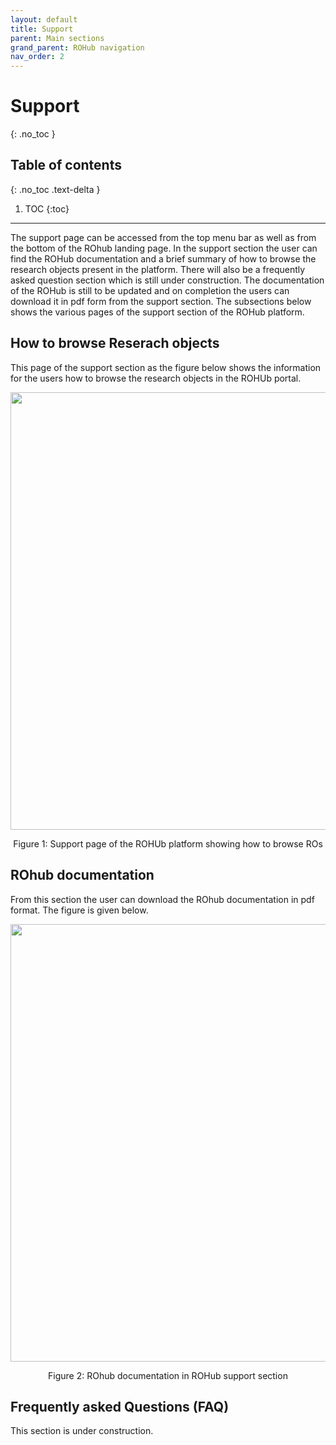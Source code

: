 ```yaml
---
layout: default
title: Support
parent: Main sections
grand_parent: ROHub navigation
nav_order: 2
---
```



# Support
{: .no_toc }
## Table of contents
{: .no_toc .text-delta }

1. TOC
{:toc}

---


The support page can be accessed from the top menu bar as well as from the bottom of the ROhub landing page. In the support section the user can find the ROHub documentation and a brief summary of how to browse the research objects present in the platform. There will also be a frequently asked question section which is still under construction. The documentation of the ROHub is still to be updated and on completion the users can download it in pdf form from the support section. The subsections below shows the various pages of the support section of the ROHub platform.

## How to browse Reserach objects

This page of the support section as the figure below shows the information for the users how to browse the research objects in the ROHUb portal.

<p align="center"> <img src="https://box.psnc.pl/f/a17c08437e/?raw=1" width="700"> </p>
<div align="center"> Figure 1: Support page of the ROHUb platform showing how to browse ROs </div>

## ROhub documentation
From this section the user can download the ROhub documentation in pdf format. The figure is given below.

<p align="center"> <img src="https://box.psnc.pl/f/f7223aca12/?raw=1" width="700"> </p>
<div align="center"> Figure 2: ROhub documentation in ROHub support section  </div>

## Frequently asked Questions (FAQ)
This section is under construction.
